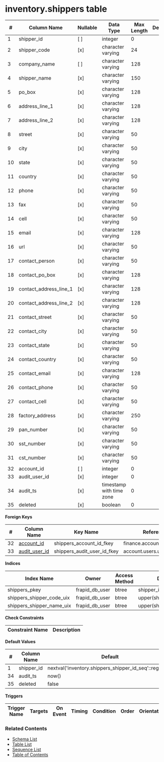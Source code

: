 # inventory.shippers table



| # | Column Name | Nullable | Data Type | Max Length | Description |
| --- | --- | --- | --- | --- | --- |
| 1 | shipper_id | [ ] | integer | 0 |  |
| 2 | shipper_code | [x] | character varying | 24 |  |
| 3 | company_name | [ ] | character varying | 128 |  |
| 4 | shipper_name | [x] | character varying | 150 |  |
| 5 | po_box | [x] | character varying | 128 |  |
| 6 | address_line_1 | [x] | character varying | 128 |  |
| 7 | address_line_2 | [x] | character varying | 128 |  |
| 8 | street | [x] | character varying | 50 |  |
| 9 | city | [x] | character varying | 50 |  |
| 10 | state | [x] | character varying | 50 |  |
| 11 | country | [x] | character varying | 50 |  |
| 12 | phone | [x] | character varying | 50 |  |
| 13 | fax | [x] | character varying | 50 |  |
| 14 | cell | [x] | character varying | 50 |  |
| 15 | email | [x] | character varying | 128 |  |
| 16 | url | [x] | character varying | 50 |  |
| 17 | contact_person | [x] | character varying | 50 |  |
| 18 | contact_po_box | [x] | character varying | 128 |  |
| 19 | contact_address_line_1 | [x] | character varying | 128 |  |
| 20 | contact_address_line_2 | [x] | character varying | 128 |  |
| 21 | contact_street | [x] | character varying | 50 |  |
| 22 | contact_city | [x] | character varying | 50 |  |
| 23 | contact_state | [x] | character varying | 50 |  |
| 24 | contact_country | [x] | character varying | 50 |  |
| 25 | contact_email | [x] | character varying | 128 |  |
| 26 | contact_phone | [x] | character varying | 50 |  |
| 27 | contact_cell | [x] | character varying | 50 |  |
| 28 | factory_address | [x] | character varying | 250 |  |
| 29 | pan_number | [x] | character varying | 50 |  |
| 30 | sst_number | [x] | character varying | 50 |  |
| 31 | cst_number | [x] | character varying | 50 |  |
| 32 | account_id | [ ] | integer | 0 |  |
| 33 | audit_user_id | [x] | integer | 0 |  |
| 34 | audit_ts | [x] | timestamp with time zone | 0 |  |
| 35 | deleted | [x] | boolean | 0 |  |



**Foreign Keys**

| # | Column Name | Key Name | References |
| --- | --- | --- | --- |
| 32 | [account_id](../finance/accounts.md) | shippers_account_id_fkey | finance.accounts.account_id |
| 33 | [audit_user_id](../account/users.md) | shippers_audit_user_id_fkey | account.users.user_id |



**Indices**

| Index Name | Owner | Access Method | Definition | Description |
| --- | --- | --- | --- | --- |
| shippers_pkey | frapid_db_user | btree | shipper_id |  |
| shippers_shipper_code_uix | frapid_db_user | btree | upper(shipper_code::text) |  |
| shippers_shipper_name_uix | frapid_db_user | btree | upper(shipper_name::text) |  |



**Check Constraints**

| Constraint Name | Description |
| --- | --- |



**Default Values**

| # | Column Name | Default |
| --- | --- | --- |
| 1 | shipper_id | nextval('inventory.shippers_shipper_id_seq'::regclass) |
| 34 | audit_ts | now() |
| 35 | deleted | false |


**Triggers**

| Trigger Name | Targets | On Event | Timing | Condition | Order | Orientation | Description |
| --- | --- | --- | --- | --- | --- | --- | --- |


### Related Contents
* [Schema List](../../schemas.md)
* [Table List](../../tables.md)
* [Sequence List](../../sequences.md)
* [Table of Contents](../../README.md)
